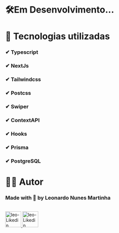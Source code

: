 # 🛠Em Desenvolvimento...
# 🚀 Tecnologias utilizadas
### ✔ Typescript
### ✔ NextJs
### ✔ Tailwindcss
### ✔ Postcss
### ✔ Swiper
### ✔ ContextAPI
### ✔ Hooks
### ✔ Prisma
### ✔ PostgreSQL
# 👨‍💻 Autor
### Made with 💜 by Leonardo Nunes Martinha
<div style='display' display='inline-block'><br> 
  <a href="https://github.com/LeoNzZ7/">
  <img  aling-item="center" width="50px" height="50px" alt="leo-Likedin" src="https://cdn.jsdelivr.net/gh/devicons/devicon/icons/github/github-original.svg"/>
  <a href="https://www.linkedin.com/in/leonardo-nunes-martinha-68052522b/">
  <img  aling-item="center" width="50px" height="50px" alt="leo-Likedin" src="https://cdn.jsdelivr.net/gh/devicons/devicon/icons/linkedin/linkedin-original.svg"/>
</div>
    
